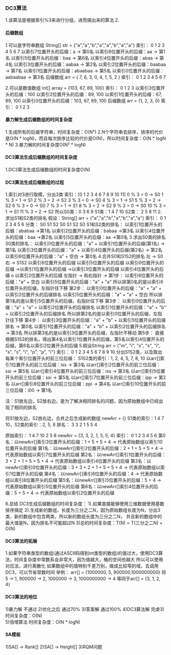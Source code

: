 ### DC3算法
1.该算法是根据索引%3来进行分组，进而搞出来的算法
2.
#### 后缀数组
1.可以是字符串数组
String[] str = {"a","a","b","a","a","b","a","a"}
索引：            0   1   2   3   4   5   6   7
以索引7位置开头的后缀：a        -> 第0名
以索引6位置开头的后缀：aa       -> 第1名
以索引5位置开头的后缀：baa      -> 第6名
以索引4位置开头的后缀：abaa     -> 第4名
以索引3位置开头的后缀：aabaa    -> 第2名
以索引2位置开头的后缀：baabaa   -> 第7名
以索引1位置开头的后缀：abaabaa  -> 第5名
以索引0位置开头的后缀：aabaabaa -> 第3名
后缀数组 arr = { 7, 6, 3, 0, 4, 1, 5, 2 }
索引：           0  1  2  3  4  5  6  7

2.可以是数值数组
int[] array = {103, 67, 89, 100}
索引：           0   1   2   3
以索引3位置开头的后缀：100
以索引2位置开头的后缀：89, 100
以索引1位置开头的后缀：67, 89, 100
以索引0位置开头的后缀：103, 67, 89, 100
后缀数组 arr = {1, 2, 3, 0}
索引：          0  1  2  3
#### 暴力解生成后缀数组的时间复杂度
1.生成所有的后缀字符串，时间复杂度：O(N²)
2.N个字符串去排序，排序的代价是O(N * logN)，而且每次排序比较的代价是O(N)，所以时间复杂度：O(N * logN * N)
3.暴力解的时间复杂度O(N² * logN)

#### DC3算法生成后缀数组的时间复杂度
1.DC3算法生成后缀数组的时间复杂度O(N)

#### DC3算法生成后缀数组的过程
1.索引对3进行取模，分出3类
索引：[0 1 2 3 4 6 7 8 9 10 11]
0 % 3 = 0  -> S0
1 % 3 = 1  -> S1
2 % 3 = 2  -> S2
3 % 3 = 0  -> S0
4 % 3 = 1  -> S1
5 % 3 = 2  -> S2
6 % 3 = 0  -> S0
7 % 3 = 1  -> S1
8 % 3 = 2  -> S2
9 % 3 = 0  -> S0
10 % 3 = 1  -> S1
11 % 3 = 2  -> S2
所以S0类：0 3 6 9   S1类：1 4 7 10   S2类： 2 5 8 11
2.求出S1和S2类的排名
假设：String[] arr = {"a","a","b","a","b","a","a"}
索引：                 0   1   2   3   4   5   6
分类：                 S0  S1  S2  S0  S1  S2  S0
S1和S2类的排名：
以索引1位置开头的后缀：ababaa  ->第1名
以索引2位置开头的后缀：babaa   ->第3名
以索引4位置开头的后缀：baa     ->第2名
以索引5位置开头的后缀：aa      ->第0名
3.求出S0类的排名
S0类的排名：
以索引0位置开头的后缀："a" + 以索引1位置开头的后缀(第1名) -> 第1名
以索引3位置开头的后缀："a" + 以索引4位置开头的后缀(第2名) -> 第2名
以索引6位置开头的后缀："a" + 空白                      -> 第0名
4.合并S0和S1S2的排名
左 -> S0                      右 -> S1S2
  以索引6位置开头的后缀          以索引5位置开头的后缀
  以索引0位置开头的后缀        ->以索引1位置开头的后缀
->以索引3位置开头的后缀          以索引4位置开头的后缀
o                             以索引2位置开头的后缀
左指针 -> 和右指针 ->
第1步：
以索引6位置开头的后缀："a" + 空白
以索引5位置开头的后缀："a" + "a"
所以排第0名的是以索引6位置开头的后缀，左指针往下移
第2步：
以索引0位置开头的后缀："a" + "a" + 以索引2位置开头的后缀排名
以索引5位置开头的后缀："a" + "a" + 空白
所以排第1名的是以索引5位置开头的后缀，右指针往下移
第3步：
以索引0位置开头的后缀："a" + "a" + 以索引2位置开头的后缀排名
以索引1位置开头的后缀："a" + "b" + 以索引2位置开头的后缀排名
所以排第2名的是以索引0位置开头的后缀，左指针往下移
第4步：
以索引3位置开头的后缀："a" + "b" + 以索引5位置开头的后缀排名 -> 第0名
以索引1位置开头的后缀："a" + "b" + 以索引2位置开头的后缀排名 -> 第3名
所以排第3名的是以索引3位置开头的后缀，左指针不移动
第5步：
直接根据S1S2的排名，得出第4名以索引1位置开头的后缀，第5名以索引4位置开头的后缀，第6名以索引2位置开头的后缀
5.假设String arr = {"m", "i", "s", "s", "i", "s", "s", "i", "p", "p", "i"}
索引：               0    1    2    3    4    5    6    7    8    9    10
分出S1S2类，以及取出每某个索引位置开头的前三位后缀：
S1S2类的索引：1, 2, 4, 5, 7, 8, 10
以arr[]索引1位置开头的前三位后缀：iss  -> 第3名
以arr[]索引2位置开头的前三位后缀：ssi  -> 第5名
以arr[]索引4位置开头的前三位后缀：iss  -> 第3名
以arr[]索引5位置开头的前三位后缀：ssi  -> 第5名
以arr[]索引7位置开头的前三位后缀：ipp  -> 第2名
以arr[]索引8位置开头的前三位后缀：ppi  -> 第4名
以arr[]索引10位置开头的前三位后缀：i00 -> 第1名

注：S1放左边，S2放右边，是为了解决相同排名的问题，因为原始数组中已经出现了相同的排名

将S1放左边，S2放右边，合并之后生成新的数组 newArr = {}
S1类的索引：1  4  7  10，S2类的索引：2, 5, 8
排名：     3  3  2  1             5  5  4

原始索引： 1  4  7  10  2  5  8
newArr = {3, 3, 2, 1, 5, 5, 4}
索引：     0  1  2  3  4  5  6
第0名：以newArr[]索引3位置开头的后缀：1 + 5 + 5 + 4                -> 代表原始数组以索引10位置开头的后缀
第1名：以newArr[]索引2位置开头的后缀：2 + 1 + 5 + 5 + 4            -> 代表原始数组以索引7位置开头的后缀
第2名：以newArr[]索引1位置开头的后缀：3 + 2 + 1 + 5 + 5 + 4        -> 代表原始数组以索引4位置开头的后缀
第3名：以newArr[]索引0位置开头的后缀：3 + 3 + 2 + 1 + 5 + 5 + 4    -> 代表原始数组以索引1位置开头的后缀
第4名：以newArr[]索引6位置开头的后缀：4                            -> 代表原始数组以索引8位置开头的后缀
第5名：以newArr[]索引5位置开头的后缀：5 + 4                        -> 代表原始数组以索引5位置开头的后缀
第6名：以newArr[]索引4位置开头的后缀：5 + 5 + 4                    -> 代表原始数组以索引2位置开头的后缀


6.总结
DC3生成后缀数组的时间复杂度：
1).如果直接能够使用三维数据使用基数排序搞定
2).生成新的数组，长度为三分之二N，因为原始数组长度为N，分出3类，新的数组中包含两类，所以新的数组长度为三分之二N，
并且新的数组中的最大值是N，因为排名不可能超过N
3)总的时间复杂度：T(N) = T(三分之二N) + O(N)

#### DC3算法的拓展
1.如果字符串类型的数组(通过ASCII码得到int类型的数组)的值过大，使用DC3算法，时间复杂度中常数系会非常大，因为值越大，桶的空间也越大
所以可以使用对应法，进行离散化
如果数组中的值特别千差万别，做成比较窄的域，去调用DC3，可以节省常数时间
举例：
arr[] = {1000000, 5, 900000,1000000000}
将5 -> 1, 900000 -> 2, 1000000 -> 3, 1000000000 -> 4
等同于arr[] = {3, 1, 2, 4}

#### DC3算法的地位
1)暴力解  不通过
2)优化之后  通过70%
3)答案解  通过100%
4)DC3算法解  完虐3)  时间复杂度：O(N)    
5)倍增算法 时间复杂度：O(N * logN)

#### SA模板
1)SA[] -> Rank[]
2)SA[] -> Height[]
3)RQM问题
